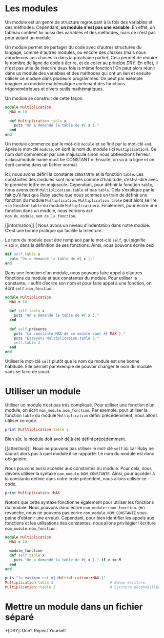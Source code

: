 # Les modules

Un module est un genre de structure regroupant à la fois des variables et des méthodes. Cependant, **un module n'est pas une variable**. En effet, un tableau contient lui aussi des variables et des méthodes, mais ce n'est pas pour autant un module.

Un module permet de partager du code avec d'autres structures du langage, comme d'autres modules, ou encore des *classes* (mais nous aborderons ces choses la dans la prochaine partie). Cela permet de réduire le nombre de ligne de code à écrire, et de coller au principe *DRY*. En effet, il n'est pas utile de réécrire deux fois la même fonction ! On peut alors réunir dans un module des variables et des méthodes qui ont un lien et ensuite utiliser ce module dans plusieurs programmes. On peut par exemple imaginer un module mathématique contenant des fonctions trigonométriques et divers outils mathématiques.

Un module se construit de cette façon.

``` ruby
module Multiplication
  MAX = 10
  
  def Multiplication.table x
    puts "On a demandé la table de #{ x }."
  end
end
```

Un module commence par le mot-clé `module` et se finit par le mot-clé `end`. Après le mot-clé `module`, on écrit le nom du module (ici `Multiplication`). Ce nom doit commencer par une majuscule sinon nous obtiendrons l’erreur « class/module name must be CONSTANT ». Ensuite, on va à la ligne et on écrit comme dans un fichier normal.

Ici, nous avons défini la constante `CONSTANTE` et la fonction `table`. Les constantes des modules sont nommés comme d’habitude, c’est-à-dire avec le première lettre en majuscule. Cependant, pour définir la fonction `table`, nous avons écrit `Multiplication.table` et pas `table`. Cela s’explique par le fait qu’il faut que Ruby sache que nous sommes en train de définir une fonction du module `Multiplication`. `Multiplication.table` peut alors se lire « la fonction `table` du module `Multiplication` ». Finalement, pour écrire une fonction dans un module, nous écrirons `def nom_du_module.nom_de_la_fonction`.

[[information]]
| Nous avons un niveau d’indentation dans notre module. C’est une bonne pratique qui facilite la relecture.

Le nom du module peut être remplacé par le mot-clé `self`, qui signifie « soi », dans la définition de ses fonctions. Ainsi, nous pouvons écrire ceci.

```ruby
def self.table x
  puts "On a demandé la table de #{ x }."
end
```

Dans une fonction d’un module, nous pouvons faire appel à d’autres fonctions du module et aux constantes du module. Pour utiliser la constante, il suffit d’écrire son nom et pour faire appel à une fonction, on écrit `self.nom_fonction`.

```ruby
module Multiplication
  MAX = 10
  
  def self.table x
    puts "On a demandé la table de #{ x }."
  end
  
  def self.présente 
    puts "La constante MAX de ce module vaut #{ MAX }."
    puts "Essayons Multiplication.table 3."
    self.table 3
  end
end
```

Utiliser le mot-clé `self` plutôt que le nom du module est une bonne habitude. Elle permet par exemple de pouvoir changer le nom du module sans se faire de souci.

# Utiliser un module 

Utiliser un module n’est pas très compliqué. Pour utiliser une fonction d’un module, on écrit `nom_module.nom_fonction`. Par exemple, pour utiliser la fonction `table` du module `Multiplication` défini précédemment, nous allons utiliser ce code.

```ruby
print Mutltiplication.table 2
```

Bien sûr, le module doit avoir déjà été défini précédemment.

[[attention]]
| Nous ne pouvons pas utiliser le mot-clé `self` ici car Ruby ne saurait alors pas à quel module il se rapporte. Le nom du module est donc obligatoire.

Nous pouvons aussi accéder aux constantes du module. Pour cela, nous devons utiliser la syntaxe `nom_module.NOM_CONSTANTE`. Ainsi, pour accéder à la constante définie dans notre code précédent, nous allons utiliser ce code.

```ruby
print Multiplication::MAX
```

Notons que cette syntaxe fonctionne également pour utiliser les fonctions du module. Nous pouvons donc écrire `nom_module::nom_fonction`. (en revanche, nous ne pouvons pas écrire `nom_module.NOM_CONSTANTE` sous peine d’obtenir une erreur). Cependant, pour bien identifier les appels aux fonctions et les utilisations des constantes, nous allons privilégier l’écriture `nom_module.nom_fonction`. 

```ruby
module Multiplication
  MAX = 10
  
  module_function
  def self.table x
    puts "On a demandé la table de #{ x }." if x <= M
  end
end

puts "le maximum est #{ Multiplication::MAX }"
Multiplication.table 3                          # Bonne écriture.
Multiplication::table 3                         # Écriture déconseillée.
```

# Mettre un module dans un fichier séparé

*[DRY]: Don’t Repeat Yourself

